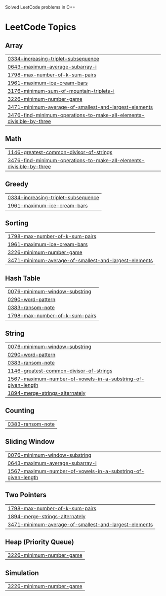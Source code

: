 Solved LeetCode problems in C++

<!---LeetCode Topics Start-->
# LeetCode Topics
## Array
|  |
| ------- |
| [0334-increasing-triplet-subsequence](https://github.com/Ankith-SR/LeetCode/tree/master/0334-increasing-triplet-subsequence) |
| [0643-maximum-average-subarray-i](https://github.com/Ankith-SR/LeetCode/tree/master/0643-maximum-average-subarray-i) |
| [1798-max-number-of-k-sum-pairs](https://github.com/Ankith-SR/LeetCode/tree/master/1798-max-number-of-k-sum-pairs) |
| [1961-maximum-ice-cream-bars](https://github.com/Ankith-SR/LeetCode/tree/master/1961-maximum-ice-cream-bars) |
| [3176-minimum-sum-of-mountain-triplets-i](https://github.com/Ankith-SR/LeetCode/tree/master/3176-minimum-sum-of-mountain-triplets-i) |
| [3226-minimum-number-game](https://github.com/Ankith-SR/LeetCode/tree/master/3226-minimum-number-game) |
| [3471-minimum-average-of-smallest-and-largest-elements](https://github.com/Ankith-SR/LeetCode/tree/master/3471-minimum-average-of-smallest-and-largest-elements) |
| [3476-find-minimum-operations-to-make-all-elements-divisible-by-three](https://github.com/Ankith-SR/LeetCode/tree/master/3476-find-minimum-operations-to-make-all-elements-divisible-by-three) |
## Math
|  |
| ------- |
| [1146-greatest-common-divisor-of-strings](https://github.com/Ankith-SR/LeetCode/tree/master/1146-greatest-common-divisor-of-strings) |
| [3476-find-minimum-operations-to-make-all-elements-divisible-by-three](https://github.com/Ankith-SR/LeetCode/tree/master/3476-find-minimum-operations-to-make-all-elements-divisible-by-three) |
## Greedy
|  |
| ------- |
| [0334-increasing-triplet-subsequence](https://github.com/Ankith-SR/LeetCode/tree/master/0334-increasing-triplet-subsequence) |
| [1961-maximum-ice-cream-bars](https://github.com/Ankith-SR/LeetCode/tree/master/1961-maximum-ice-cream-bars) |
## Sorting
|  |
| ------- |
| [1798-max-number-of-k-sum-pairs](https://github.com/Ankith-SR/LeetCode/tree/master/1798-max-number-of-k-sum-pairs) |
| [1961-maximum-ice-cream-bars](https://github.com/Ankith-SR/LeetCode/tree/master/1961-maximum-ice-cream-bars) |
| [3226-minimum-number-game](https://github.com/Ankith-SR/LeetCode/tree/master/3226-minimum-number-game) |
| [3471-minimum-average-of-smallest-and-largest-elements](https://github.com/Ankith-SR/LeetCode/tree/master/3471-minimum-average-of-smallest-and-largest-elements) |
## Hash Table
|  |
| ------- |
| [0076-minimum-window-substring](https://github.com/Ankith-SR/LeetCode/tree/master/0076-minimum-window-substring) |
| [0290-word-pattern](https://github.com/Ankith-SR/LeetCode/tree/master/0290-word-pattern) |
| [0383-ransom-note](https://github.com/Ankith-SR/LeetCode/tree/master/0383-ransom-note) |
| [1798-max-number-of-k-sum-pairs](https://github.com/Ankith-SR/LeetCode/tree/master/1798-max-number-of-k-sum-pairs) |
## String
|  |
| ------- |
| [0076-minimum-window-substring](https://github.com/Ankith-SR/LeetCode/tree/master/0076-minimum-window-substring) |
| [0290-word-pattern](https://github.com/Ankith-SR/LeetCode/tree/master/0290-word-pattern) |
| [0383-ransom-note](https://github.com/Ankith-SR/LeetCode/tree/master/0383-ransom-note) |
| [1146-greatest-common-divisor-of-strings](https://github.com/Ankith-SR/LeetCode/tree/master/1146-greatest-common-divisor-of-strings) |
| [1567-maximum-number-of-vowels-in-a-substring-of-given-length](https://github.com/Ankith-SR/LeetCode/tree/master/1567-maximum-number-of-vowels-in-a-substring-of-given-length) |
| [1894-merge-strings-alternately](https://github.com/Ankith-SR/LeetCode/tree/master/1894-merge-strings-alternately) |
## Counting
|  |
| ------- |
| [0383-ransom-note](https://github.com/Ankith-SR/LeetCode/tree/master/0383-ransom-note) |
## Sliding Window
|  |
| ------- |
| [0076-minimum-window-substring](https://github.com/Ankith-SR/LeetCode/tree/master/0076-minimum-window-substring) |
| [0643-maximum-average-subarray-i](https://github.com/Ankith-SR/LeetCode/tree/master/0643-maximum-average-subarray-i) |
| [1567-maximum-number-of-vowels-in-a-substring-of-given-length](https://github.com/Ankith-SR/LeetCode/tree/master/1567-maximum-number-of-vowels-in-a-substring-of-given-length) |
## Two Pointers
|  |
| ------- |
| [1798-max-number-of-k-sum-pairs](https://github.com/Ankith-SR/LeetCode/tree/master/1798-max-number-of-k-sum-pairs) |
| [1894-merge-strings-alternately](https://github.com/Ankith-SR/LeetCode/tree/master/1894-merge-strings-alternately) |
| [3471-minimum-average-of-smallest-and-largest-elements](https://github.com/Ankith-SR/LeetCode/tree/master/3471-minimum-average-of-smallest-and-largest-elements) |
## Heap (Priority Queue)
|  |
| ------- |
| [3226-minimum-number-game](https://github.com/Ankith-SR/LeetCode/tree/master/3226-minimum-number-game) |
## Simulation
|  |
| ------- |
| [3226-minimum-number-game](https://github.com/Ankith-SR/LeetCode/tree/master/3226-minimum-number-game) |
<!---LeetCode Topics End-->